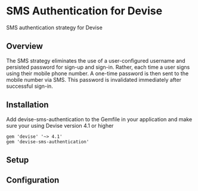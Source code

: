 # SMS Authentication for Devise

SMS authentication strategy for Devise

Overview
---

The SMS strategy eliminates the use of a user-configured username and persisted password for sign-up and sign-in. Rather, each time a user signs using their mobile phone number. A one-time password is then sent to the mobile number via SMS. This password is invalidated immediately after successful sign-in.

Installation
---

Add devise-sms-authentication to the Gemfile in your application and make sure your using Devise version 4.1 or higher

    gem 'devise' '~> 4.1'
    gem 'devise-sms-authentication'

Setup
---

Configuration
---
